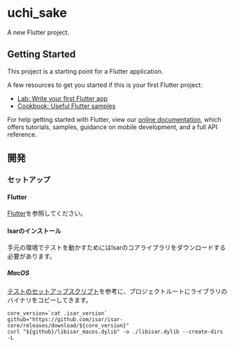 # uchi_sake

A new Flutter project.

## Getting Started

This project is a starting point for a Flutter application.

A few resources to get you started if this is your first Flutter project:

- [Lab: Write your first Flutter app](https://flutter.dev/docs/get-started/codelab)
- [Cookbook: Useful Flutter samples](https://flutter.dev/docs/cookbook)

For help getting started with Flutter, view our
[online documentation](https://flutter.dev/docs), which offers tutorials,
samples, guidance on mobile development, and a full API reference.

## 開発
### セットアップ
#### Flutter
[Flutter](https://flutter.dev/)を参照してください。
#### Isarのインストール
手元の環境でテストを動かすためにはIsarのコアライブラリをダウンロードする必要があります。

##### MacOS
[テストのセットアップスクリプト](https://github.com/isar/isar/blob/main/packages/isar_test/tool/setup_tests.sh)を参考に、プロジェクトルートにライブラリのバイナリをコピーしてきます。

```console
core_version=`cat .isar_version`
github="https://github.com/isar/isar-core/releases/download/${core_version}"
curl "${github}/libisar_macos.dylib" -o ./libisar.dylib --create-dirs -L
```

